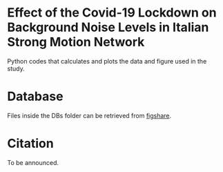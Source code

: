 # Effect of the Covid-19 Lockdown on Background Noise Levels in Italian Strong Motion Network

Python codes that calculates and plots the data and figure used in the study.

# Database

Files inside the DBs folder can be retrieved from [figshare](10.6084/m9.figshare.24981954).

# Citation

To be announced.
